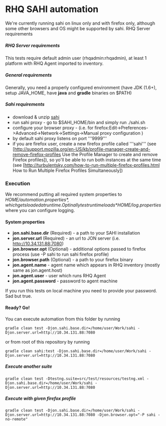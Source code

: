 # RHQ SAHI automation
We're currently running sahi on linux only and with firefox only, although some other browsers and OS might be supported by sahi.
 RHQ Server requirements

##### RHQ Server requirements
This tests require default admin user (rhqadmin:rhqadmin), at least 1 platform with RHQ Agent imported to inventory.

##### General requirements
Generally, you need a properly configured environment (have JDK (1.6+), setup JAVA_HOME, have **java** and **gradle** binaries  on $PATH)
 
##### Sahi requirements
* download & unzip [sahi](http://sourceforge.net/projects/sahi/files/) 
* run sahi proxy - go to $SAHI_HOME/bin and simply run ./sahi.sh
* configure your browser proxy - (i.e. for firefox:Edit->Preferences->Advanced->Network->Settings->Manual proxy configuration )
* by default sahi proxy listens on port '''9999'''
* if you are firefox user, create a new firefox profile called '''sahi''' (see [http://support.mozilla.org/en-US/kb/profile-manager-create-and-remove-firefox-profiles Use the Profile Manager to create and remove Firefox profiles]), so yo'll be able to run both instances at the same time (see [http://turbulentsky.com/how-to-run-multiple-firefox-profiles.html How to Run Multiple Firefox Profiles Simultaneously])

### Execution
  We recommend putting all required system properties to *$HOME/automation.properties*, which gets loaded at runtime. Optinally test runtime loads *$HOME/log.properties* where you can configure logging.

#### System properties
  * **jon.sahi.base.dir** (Required) - a path to your SAHI installation
  * **jon.server.url** (Required) - an url to JON server (i.e. http://10.34.131.88:7080)
  * **jon.browser.opt** (Optional) - additional options passed to firefox process (use -P sahi to run sahi firefox profile) 
  * **jon.browser.path** (Optional) - a path to your firefox binary 
  * **jon.agent.name** - agent name which appears in RHQ inventory (mostly same as jon.agent.host)
  * **jon.agent.user** - user which runs RHQ Agent
  * **jon.agent.password** - password to agent machine

  If you run this tests on local machine you need to provide your password. Sad but true.

#### Ready? Go!
  You can execute automation from this folder by running

  ```gradle clean test -Djon.sahi.base.dir=/home/user/Work/sahi -Djon.server.url=http://10.34.131.88:7080```

  or from root of this repository by running

  ```gradle clean sahi:test -Djon.sahi.base.dir=/home/user/Work/sahi -Djon.server.url=http://10.34.131.88:7080```


##### Execute another suite
  ```gradle clean test -Dtestng.suite=src/test/resources/testng.xml -Djon.sahi.base.dir=/home/user/Work/sahi -Djon.server.url=http://10.34.131.88:7080```

##### Execute with given firefox profile
```gradle clean test -Djon.sahi.base.dir=/home/user/Work/sahi -Djon.server.url=http://10.34.131.88:7080 -Djon.browser.opt="-P sahi -no-remote"```
